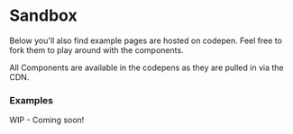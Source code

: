 # Sandbox

Below you'll also find example pages are hosted on codepen. Feel free to fork them to play around with the components.

All Components are available in the codepens as they are pulled in via the CDN.

### Examples

WIP - Coming soon!

